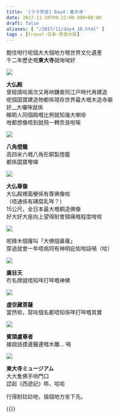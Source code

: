 ```yaml
---
title: '[ララ奈良] Day4：東大寺'
date: 2017-11-10T09:22:00.000+08:00
draft: false
aliases: [ "/2017/11/day4_10.html" ]
tags : [travel-日本-奈良大阪]
---
```


飽住咁行呢個大大個地方嘅世界文化遺產  
千二年歷史嘅**東大寺**就啱啱好  

![](/images/nara4.jpg)

**大仏殿**  
曾經燒咗兩次又再响鎌倉同江戸時代再建造  
呢個国寶建造物都係現存世界最大嘅木造寺廟  
好\_\_大囉咪就係  
睇啲人同個殿嘅比例就知幾大喇啩  
咁都想像唔到就飛一轉奈良啦唉  

![](/images/nara4c1.jpg)

**八角燈籠**  
高四米六嘅八角形銅製燈籠  
都係国寶嚟㗎  

![](/images/nara4c.jpg)

**大仏尊像**  
大仏殿裡面梗係有尊佛像啦  
（唔通係有磚腐乳咩？）  
15公尺，全日本最大嘅銅造佛像  
好大好大座向上望得耐會頸痛嘅程度咁啦  

![](/images/nara4c2.jpg)

呢碌木個窿叫「大佛個鼻窿」  
穿過就會一年唔病同有神明庇佑咁話喎（哈）  

![](/images/nara4c3.jpg)

**廣目天**  
冇名牌就唔知咩打咩嘅神佛  

![](/images/nara4c4.jpg)

**虛空藏菩薩**  
當然啦，寫咗個名都唔知係咩打咩嘅其實  

![](/images/nara4c5.jpg)

**賓頭盧尊者**  
據說話摸邊醫邊嘅木雕... 喎  

![](/images/nara4c6.jpg)

**東大寺ミュージアム**  
大大隻佛手响門口  
諗起《西遊記》㖭，哈哈  
  
  
行得耐攰攰地，搵個地方坐下先。  
  
{{<nara>}}
